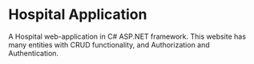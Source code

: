 # Hospital Application
A Hospital web-application in C# ASP.NET framework. This website has many entities with CRUD functionality, and Authorization and Authentication.